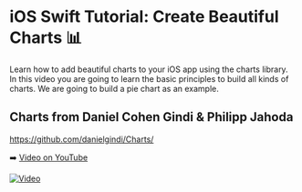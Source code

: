 # iOS Swift Tutorial: Create Beautiful Charts 📊

Learn how to add beautiful charts to your iOS app using the charts library. In this video you are going to learn the basic principles to build all kinds of charts. We are going to build a pie chart as an example.

## Charts from Daniel Cohen Gindi & Philipp Jahoda

https://github.com/danielgindi/Charts/ 

➡️ [Video on YouTube](https://youtu.be/GNf-SsDBQ20)

[![Video](https://img.youtube.com/vi/GNf-SsDBQ20/0.jpg)](https://www.youtube.com/watch?v=GNf-SsDBQ20)



